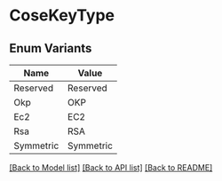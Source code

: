 # CoseKeyType

## Enum Variants

| Name | Value |
|---- | -----|
| Reserved | Reserved |
| Okp | OKP |
| Ec2 | EC2 |
| Rsa | RSA |
| Symmetric | Symmetric |


[[Back to Model list]](../README.md#documentation-for-models) [[Back to API list]](../README.md#documentation-for-api-endpoints) [[Back to README]](../README.md)


